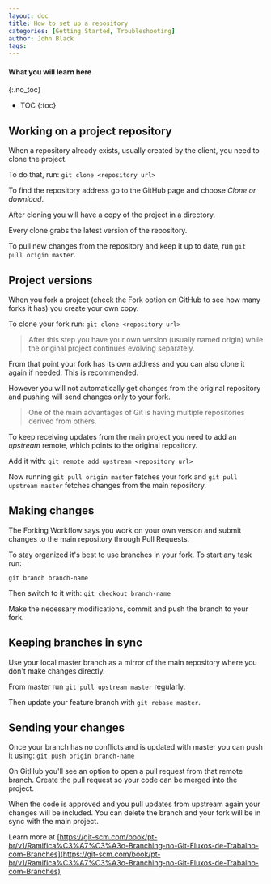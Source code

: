 ```yaml
---
layout: doc
title: How to set up a repository
categories: [Getting Started, Troubleshooting]
author: John Black
tags:
---
```


#### What you will learn here
{:.no_toc}
* TOC
{:toc}

## Working on a project repository

When a repository already exists, usually created by the client, you need to clone the project.

To do that, run: `git clone <repository url>`

To find the repository address go to the GitHub page and choose *Clone or download*.

After cloning you will have a copy of the project in a directory.

Every clone grabs the latest version of the repository.

To pull new changes from the repository and keep it up to date, run `git pull origin master`.

## Project versions

When you fork a project (check the Fork option on GitHub to see how many forks it has) you create your own copy.

To clone your fork run: `git clone <repository url>`

> After this step you have your own version (usually named origin) while the original project continues evolving separately.

From that point your fork has its own address and you can also clone it again if needed. This is recommended.

However you will not automatically get changes from the original repository and pushing will send changes only to your fork.

> One of the main advantages of Git is having multiple repositories derived from others.

To keep receiving updates from the main project you need to add an *upstream* remote, which points to the original repository.

Add it with: `git remote add upstream <repository url>`

Now running `git pull origin master` fetches your fork and `git pull upstream master` fetches changes from the main repository.

## Making changes

The Forking Workflow says you work on your own version and submit changes to the main repository through Pull Requests.

To stay organized it's best to use branches in your fork. To start any task run:

`git branch branch-name`

Then switch to it with: `git checkout branch-name`

Make the necessary modifications, commit and push the branch to your fork.

## Keeping branches in sync

Use your local master branch as a mirror of the main repository where you don't make changes directly.

From master run `git pull upstream master` regularly.

Then update your feature branch with `git rebase master`.

## Sending your changes

Once your branch has no conflicts and is updated with master you can push it using: `git push origin branch-name`

On GitHub you'll see an option to open a pull request from that remote branch. Create the pull request so your code can be merged into the project.

When the code is approved and you pull updates from upstream again your changes will be included. You can delete the branch and your fork will be in sync with the main project.

Learn more at [https://git-scm.com/book/pt-br/v1/Ramifica%C3%A7%C3%A3o-Branching-no-Git-Fluxos-de-Trabalho-com-Branches](https://git-scm.com/book/pt-br/v1/Ramifica%C3%A7%C3%A3o-Branching-no-Git-Fluxos-de-Trabalho-com-Branches)
